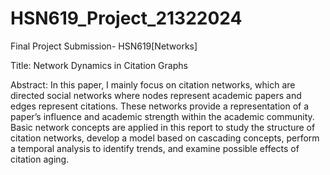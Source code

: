 # HSN619_Project_21322024
Final Project Submission- HSN619[Networks]

Title: Network Dynamics in Citation Graphs

Abstract:
In this paper, I mainly focus on citation networks, which are directed social networks where nodes represent academic papers and edges represent citations. These networks provide a representation of a paper’s influence and academic strength within the academic community. Basic network concepts are applied in this report to study the structure of citation networks, develop a model based on cascading concepts, perform a temporal analysis to identify trends, and examine possible effects of citation aging.
